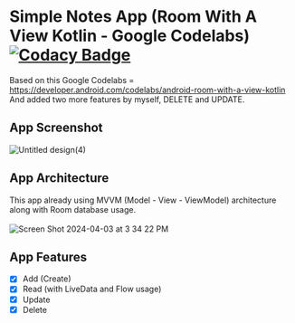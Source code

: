 # Simple Notes App (Room With A View Kotlin - Google Codelabs) [![Codacy Badge](https://app.codacy.com/project/badge/Grade/e19ff5776c02423f98d3c7bac5b17dd8)](https://app.codacy.com/gh/PutraGandaD/SimpleNotesAppMvvm-GoogleCodeLabs/dashboard?utm_source=gh&utm_medium=referral&utm_content=&utm_campaign=Badge_grade)

Based on this Google Codelabs =<br>
https://developer.android.com/codelabs/android-room-with-a-view-kotlin<br>
And added two more features by myself, DELETE and UPDATE.<br> 

## App Screenshot
![Untitled design(4)](https://github.com/PutraGandaD/SimpleNotesApp-GoogleCodeLabs/assets/54593964/553ad58b-5347-4ee6-9823-4ade2a7fb4df)

## App Architecture
This app already using MVVM (Model - View - ViewModel) architecture along with Room database usage.<br>
<br>
![Screen Shot 2024-04-03 at 3 34 22 PM](https://github.com/PutraGandaD/RoomWithView-GoogleCodeLabs/assets/54593964/973fe401-29a2-412f-8fea-a1dc06862f17)

## App Features
- [x] Add (Create)
- [x] Read (with LiveData and Flow usage)
- [x] Update
- [x] Delete

